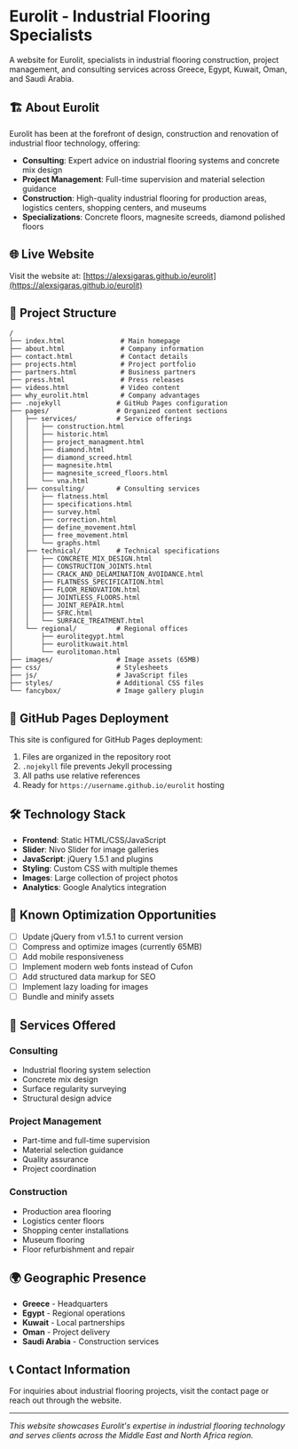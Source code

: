 # Eurolit - Industrial Flooring Specialists

A website for Eurolit, specialists in industrial flooring construction, project management, and consulting services across Greece, Egypt, Kuwait, Oman, and Saudi Arabia.

## 🏗️ About Eurolit

Eurolit has been at the forefront of design, construction and renovation of industrial floor technology, offering:

- **Consulting**: Expert advice on industrial flooring systems and concrete mix design
- **Project Management**: Full-time supervision and material selection guidance
- **Construction**: High-quality industrial flooring for production areas, logistics centers, shopping centers, and museums
- **Specializations**: Concrete floors, magnesite screeds, diamond polished floors

## 🌐 Live Website

Visit the website at: [https://alexsigaras.github.io/eurolit](https://alexsigaras.github.io/eurolit)

## 📁 Project Structure

```
/
├── index.html              # Main homepage
├── about.html              # Company information
├── contact.html            # Contact details
├── projects.html           # Project portfolio
├── partners.html           # Business partners
├── press.html              # Press releases
├── videos.html             # Video content
├── why_eurolit.html        # Company advantages
├── .nojekyll              # GitHub Pages configuration
├── pages/                 # Organized content sections
│   ├── services/          # Service offerings
│   │   ├── construction.html
│   │   ├── historic.html
│   │   ├── project_managment.html
│   │   ├── diamond.html
│   │   ├── diamond_screed.html
│   │   ├── magnesite.html
│   │   ├── magnesite_screed_floors.html
│   │   └── vna.html
│   ├── consulting/        # Consulting services
│   │   ├── flatness.html
│   │   ├── specifications.html
│   │   ├── survey.html
│   │   ├── correction.html
│   │   ├── define_movement.html
│   │   ├── free_movement.html
│   │   └── graphs.html
│   ├── technical/         # Technical specifications
│   │   ├── CONCRETE_MIX_DESIGN.html
│   │   ├── CONSTRUCTION_JOINTS.html
│   │   ├── CRACK_AND_DELAMINATION_AVOIDANCE.html
│   │   ├── FLATNESS_SPECIFICATION.html
│   │   ├── FLOOR_RENOVATION.html
│   │   ├── JOINTLESS_FLOORS.html
│   │   ├── JOINT_REPAIR.html
│   │   ├── SFRC.html
│   │   └── SURFACE_TREATMENT.html
│   └── regional/          # Regional offices
│       ├── eurolitegypt.html
│       ├── eurolitkuwait.html
│       └── eurolitoman.html
├── images/                # Image assets (65MB)
├── css/                   # Stylesheets
├── js/                    # JavaScript files
├── styles/                # Additional CSS files
└── fancybox/              # Image gallery plugin
```

## 🚀 GitHub Pages Deployment

This site is configured for GitHub Pages deployment:

1. Files are organized in the repository root
2. `.nojekyll` file prevents Jekyll processing
3. All paths use relative references
4. Ready for `https://username.github.io/eurolit` hosting

## 🛠️ Technology Stack

- **Frontend**: Static HTML/CSS/JavaScript
- **Slider**: Nivo Slider for image galleries
- **JavaScript**: jQuery 1.5.1 and plugins
- **Styling**: Custom CSS with multiple themes
- **Images**: Large collection of project photos
- **Analytics**: Google Analytics integration

## 📝 Known Optimization Opportunities

- [ ] Update jQuery from v1.5.1 to current version
- [ ] Compress and optimize images (currently 65MB)
- [ ] Add mobile responsiveness
- [ ] Implement modern web fonts instead of Cufon
- [ ] Add structured data markup for SEO
- [ ] Implement lazy loading for images
- [ ] Bundle and minify assets

## 🏢 Services Offered

### Consulting
- Industrial flooring system selection
- Concrete mix design
- Surface regularity surveying
- Structural design advice

### Project Management
- Part-time and full-time supervision
- Material selection guidance
- Quality assurance
- Project coordination

### Construction
- Production area flooring
- Logistics center floors
- Shopping center installations
- Museum flooring
- Floor refurbishment and repair

## 🌍 Geographic Presence

- **Greece** - Headquarters
- **Egypt** - Regional operations
- **Kuwait** - Local partnerships
- **Oman** - Project delivery
- **Saudi Arabia** - Construction services

## 📞 Contact Information

For inquiries about industrial flooring projects, visit the contact page or reach out through the website.

---

*This website showcases Eurolit's expertise in industrial flooring technology and serves clients across the Middle East and North Africa region.*